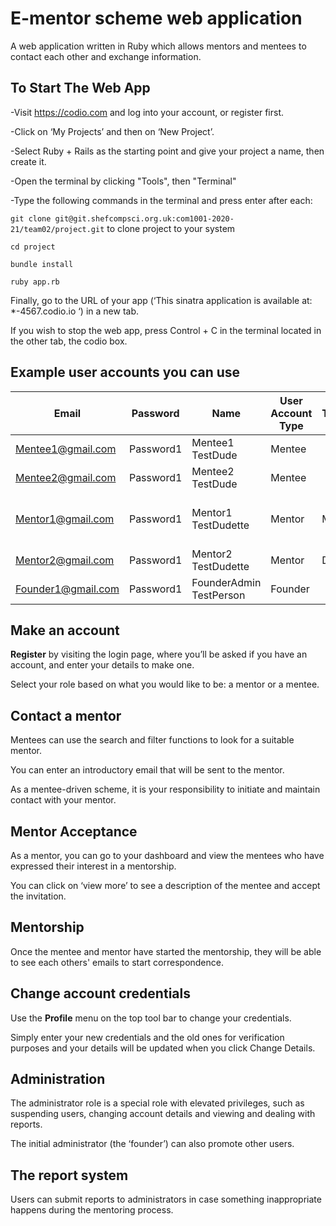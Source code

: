 # E-mentor scheme web application

A web application written in Ruby which allows mentors and mentees to contact each other and exchange information.

## To Start The Web App
-Visit https://codio.com and log into your account, or register first.

-Click on ‘My Projects’ and then on ‘New Project’.

-Select Ruby + Rails as the starting point and give your project a name, then create it.

-Open the terminal by clicking "Tools", then "Terminal" 

-Type the following commands in the terminal and press enter after each:

``git clone git@git.shefcompsci.org.uk:com1001-2020-21/team02/project.git`` to clone project to your system

``cd project``

``bundle install``

``ruby app.rb``

Finally, go to the URL of your app (‘This sinatra application is available at: *-4567.codio.io ‘) in a new tab. 

If you wish to stop the web app, press Control + C in the terminal located in the other tab, the codio box.
 

## Example user accounts you can use

| Email              | Password  | Name                    | User Account Type | Title | Job Title    | Industry Sector                | University       | Degree           | Telephone     |
| ------------------ | ----------| ----------------------- | ----------------- | ----- | ------------ | ------------------------------ | ---------------- | ---------------- | --------------|
| Mentee1@gmail.com  | Password1 | Mentee1 TestDude        | Mentee            |       |              |                                | Uni of Sheffield | Computer Science | 0114 222 9134 |
| Mentee2@gmail.com  | Password1 | Mentee2 TestDude        | Mentee            |       |              |                                | Uni of Sheffield | Computer Science | 0114 222 9134 |
| Mentor1@gmail.com  | Password1 | Mentor1 TestDudette     | Mentor            | Mrs   | Professor    | Teacher training and education |                  |                  |               |
| Mentor2@gmail.com  | Password1 | Mentor2 TestDudette     | Mentor            | Dr    | System Admin | Information technology         |                  |                  |               |
| Founder1@gmail.com | Password1 | FounderAdmin TestPerson | Founder           |       |              |                                |                  |                  |               |

## Make an account
**Register** by visiting the login page, where you’ll be asked if you have an account, and enter your details to make one. 

Select your role based on what you would like to be: a mentor or a mentee.

## Contact a mentor
Mentees can use the search and filter functions to look for a suitable mentor.

You can enter an introductory email that will be sent to the mentor. 

As a mentee-driven scheme, it is your responsibility to initiate and maintain contact with your mentor.

## Mentor Acceptance
As a mentor, you can go to your dashboard and view the mentees who have expressed their interest in a mentorship. 

You can click on ‘view more’ to see a description of the mentee and accept the invitation.

## Mentorship
Once the mentee and mentor have started the mentorship, they will be able to see each others' emails to start 
correspondence.

## Change account credentials
Use the **Profile** menu on the top tool bar to change your credentials.

Simply enter your new credentials and the old ones for verification purposes and your details will be updated
when you click Change Details.

## Administration
The administrator role is a special role with elevated privileges, such as suspending users, changing account details and viewing and dealing with reports.

The initial administrator (the ‘founder’) can also promote other users.

## The report system
Users can submit reports to administrators in case something inappropriate happens during the mentoring process.
